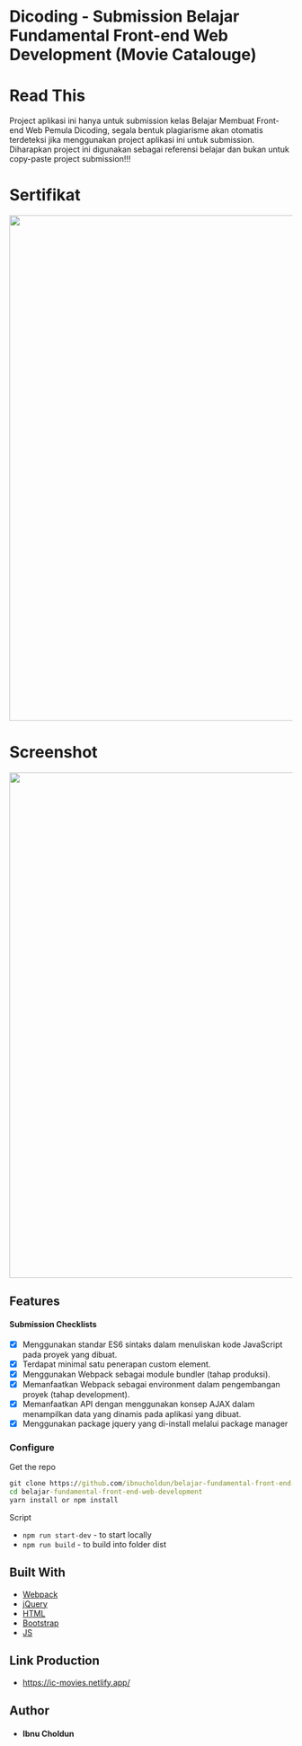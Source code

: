 # Dicoding - Submission Belajar Fundamental Front-end Web Development (Movie Catalouge)

# Read This
Project aplikasi ini hanya untuk submission kelas Belajar Membuat Front-end Web Pemula Dicoding, segala bentuk plagiarisme akan otomatis terdeteksi jika menggunakan project aplikasi ini untuk submission. Diharapkan project ini digunakan sebagai referensi belajar dan bukan untuk copy-paste project submission!!!

# Sertifikat
<img src="https://user-images.githubusercontent.com/96803344/169048712-d3dcb6d4-0cd0-44de-8584-379fece07ab4.PNG"
     style="float: center; margin-right: 10px;"
     width="900" />
     
# Screenshot
<img src="https://user-images.githubusercontent.com/96803344/169049488-577ce044-339e-4c96-8c60-9bc9b1d39d84.PNG"
     style="float: center; margin-right: 10px;"
     width="900" />

## Features
#### Submission Checklists
- [x] Menggunakan standar ES6 sintaks dalam menuliskan kode JavaScript pada proyek yang dibuat.
- [x] Terdapat minimal satu penerapan custom element.
- [x] Menggunakan Webpack sebagai module bundler (tahap produksi).
- [x] Memanfaatkan Webpack sebagai environment dalam pengembangan proyek (tahap development).
- [x] Memanfaatkan API dengan menggunakan konsep AJAX dalam menampilkan data yang dinamis pada aplikasi yang dibuat.
- [x] Menggunakan package jquery yang di-install melalui package manager

### Configure

Get the repo

```cmd
git clone https://github.com/ibnucholdun/belajar-fundamental-front-end-web-development.git
cd belajar-fundamental-front-end-web-development
yarn install or npm install
```

Script

- `npm run start-dev` - to start locally
- `npm run build` - to build into folder dist

## Built With
- [Webpack](https://webpack.js.org/)
- [jQuery](https://jquery.com/)
- [HTML](https://www.w3schools.com/html/)
- [Bootstrap](https://getbootstrap.com/)
- [JS](https://www.javascript.com/)

## Link Production
- https://ic-movies.netlify.app/

## Author
* #### Ibnu Choldun
